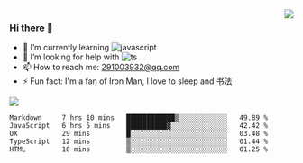 <img align='right' src='https://github-readme-stats.vercel.app/api?username=niaogege&show_icons=true&theme=radical'/>

### Hi there 👋

- 🌱 I’m currently learning ![javascript](https://img.shields.io/badge/javacript-learn-orange)
- 🤔 I’m looking for help with ![ts](https://img.shields.io/badge/ts-learn-yellow)
- 📫 How to reach me: 291003932@qq.com
- ⚡ Fun fact:  I'm a fan of Iron Man, I love to sleep and 书法

![](https://github-readme-stats.vercel.app/api/top-langs/?username=niaogege&layout=compact)

<!--START_SECTION:waka-->
```text
Markdown     7 hrs 10 mins   ████████████▒░░░░░░░░░░░░   49.89 % 
JavaScript   6 hrs 5 mins    ██████████▓░░░░░░░░░░░░░░   42.42 % 
UX           29 mins         █░░░░░░░░░░░░░░░░░░░░░░░░   03.48 % 
TypeScript   12 mins         ▒░░░░░░░░░░░░░░░░░░░░░░░░   01.44 % 
HTML         10 mins         ▒░░░░░░░░░░░░░░░░░░░░░░░░   01.25 % 
```
<!--END_SECTION:waka-->
